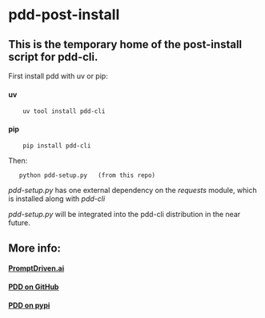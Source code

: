 # pdd-post-install
## This is the temporary home of the post-install script for pdd-cli.

First install pdd with uv or pip:
#### uv
```
    uv tool install pdd-cli
```
#### pip
```
    pip install pdd-cli
```
Then:
```
   python pdd-setup.py   (from this repo)
```


_pdd-setup.py_ has one external dependency on the _requests_ module, which is installed along with _pdd-cli_

_pdd-setup.py_ will be integrated into the pdd-cli distribution in the near future.


## More info:
#### [PromptDriven.ai](https://PromptDriven.ai)
#### [PDD on GitHub](https://github.com/promptdriven/pdd)
#### [PDD on pypi](https://pypi.org/project/pdd-cli/)
